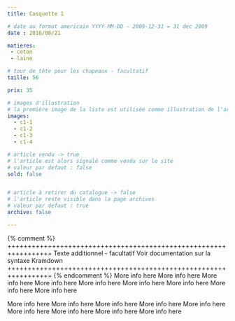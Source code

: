 ```yaml
---
title: Casquette 1

# date au format americain YYYY-MM-DD - 2009-12-31 = 31 dec 2009
date : 2016/08/21

matieres:
 - coton
 - laine

# tour de tête pour les chapeaux - facultatif
taille: 56

prix: 35

# images d'illustration
# la première image de la liste est utilisée comme illustration de l'article dans les pages de listing.
images:
  - c1-1
  - c1-2
  - c1-3
  - c1-4

# article vendu -> true
# l'article est alors signalé comme vendu sur le site
# valeur par defaut : false
sold: false


# article à retirer du catalogue -> false
# l'article reste visible dans la page archives
# valeur par defaut : true
archive: false

---
```

{% comment %} +++++++++++++++++++++++++++++++++++++++++++++++++++++++++++++++++
              Texte additionnel - facultatif
              Voir documentation sur la syntaxe Kramdown
+++++++++++++++++++++++++++++++++++++++++++++++++++++++++++++++++ {% endcomment %}
More info here More info here More info here More info here More info here More info here More info here More info here More info here

More info here More info here More info here More info here More info here More info here More info here More info here More info here
